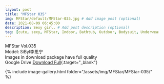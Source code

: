```yaml
---
layout: post
title: "MFStar 035"
img: MFStar/default/MFStar-035.jpg # Add image post (optional)
date: 2021-08-09 06:45:00
description: Sexy girl. # Add post description (optional)
tag: [cute, sexy, MFStar, Indoor, Bathtub, Outdoor, Bodysuit, Underwear, Cosplay, Big Tits, Tattoo, CHINAGIRLS]
---
```

MFStar Vol.035  
Model: SiByl李思宁   
Images in download package have full quality                    
Google Drive [Download Full](http://gestyy.com/eoKOc4){:target="_blank"}

{% include image-gallery.html folder="/assets/img/MFStar/MFStar-035/" %}
